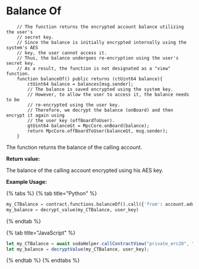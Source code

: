 # Balance Of

```solidity
    // The function returns the encrypted account balance utilizing the user's 
    // secret key. 
    // Since the balance is initially encrypted internally using the system's AES 
    // key, the user cannot access it. 
    // Thus, the balance undergoes re-encryption using the user's secret key. 
    // As a result, the function is not designated as a "view" function.
    function balanceOf() public returns (ctUint64 balance){
        ctUint64 balance = balances[msg.sender];
        // The balance is saved encrypted using the system key. 
        // However, to allow the user to access it, the balance needs to be 
        // re-encrypted using the user key. 
        // Therefore, we decrypt the balance (onBoard) and then encrypt it again using 
        // the user key (offBoardToUser).
        gtUint64 balanceGt = MpcCore.onBoard(balance);
        return MpcCore.offBoardToUser(balanceGt, msg.sender);
    }
```

The function returns the balance of the calling account.

**Return value:**

The balance of the calling account encrypted using his AES key.

**Example Usage:**

{% tabs %}
{% tab title="Python" %}
```python
my_CTBalance = contract.functions.balanceOf().call({'from': account.address})
my_balance = decrypt_value(my_CTBalance, user_key)

```
{% endtab %}

{% tab title="JavaScript" %}
```javascript
let my_CTBalance = await sodaHelper.callContractView("private_erc20", "balanceOf")
let my_balance = decryptValue(my_CTBalance, user_key);
```
{% endtab %}
{% endtabs %}
